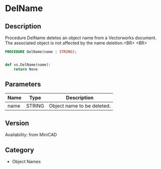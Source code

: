 # DelName

## Description
Procedure DelName deletes an object name from a Vectorworks document. The associated object is not affected by the name deletion.&lt;BR&gt;
&lt;BR&gt;


```pascal
PROCEDURE DelName(name : STRING);
```

```python

def vs.DelName(name):
    return None
```

## Parameters
|Name|Type|Description|
|---|---|---|
|name|STRING|Object name to be deleted.|

## Version
Availability: from MiniCAD
## Category
* Object Names

